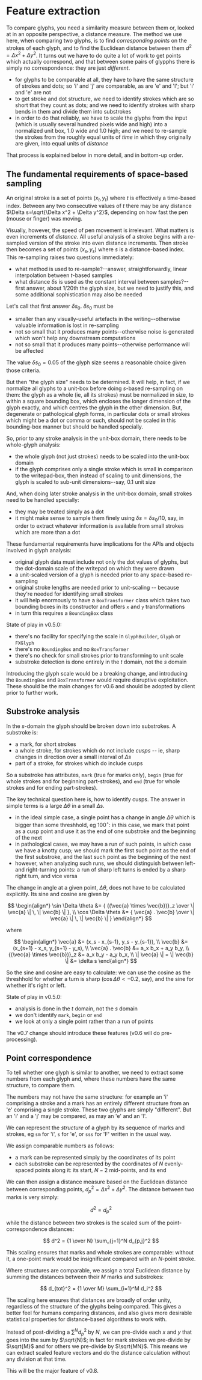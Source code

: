 # Feature extraction

To compare glyphs, you need a similarity measure between them or, looked at in an opposite perspective, a distance measure.
The method we use here, when comparing two glyphs, is to find _corresponding points_ on the strokes of each
glyph, and to find the Euclidean distance between them $d^2 = \Delta x^2 + \Delta y^2$.  It turns out we have to do quite a lot
of work to get points which actually correspond, and that between some pairs of glypphs there is simply no correspondence: they
are just _different_.

* for glyphs to be comparable at all, they have to have the same structure of strokes and dots; so 'i' and 'j' are comparable, as are 'e' and 'l';
  but 'i' and 'e' are not
* to get stroke and dot structure, we need to identify strokes which are so short that they count as dots; and we need to identify strokes with
  sharp bends in them and divide them into substrokes
* in order to do that reliably, we have to scale the glyphs from the input (which is usually several hundred pixels wide and high) into a
  normalized unit box, 1.0 wide and 1.0 high; and we need to re-sample the strokes from the roughly equal units of _time_ in which they originally
  are given, into equal units of _distance_

That process is explained below in more detail, and in bottom-up order.

## The fundamental requirements of space-based sampling

An original stroke is a set of points $(x_t,y_t)$ where $t$ is effectively a time-based index.  Between any two
consecutive values of $t$ there may be any distance $\Delta s=\sqrt{\Delta x^2 + \Delta y^2}$, depending on how fast
the pen (mouse or finger) was moving.

Visually, however, the speed of pen movement is irrelevant.  What matters is even increments of _distance_.  All useful
analysis of a stroke begins with a re-sampled version of the stroke into even distance increments.  Then stroke then
becomes a set of points $(x_s,y_s)$ where $s$ is a distance-based index.  This re-sampling raises two questions immediately:

* what method is used to re-sample?--answer, straightforwardly, linear interpolation between $t$-based samples
* what distance $\delta s$ is used as the constant interval between samples?--first answer, about 1/20th the glyph size,
  but we need to justify this, and some additional sophistication may also be needed

Let's call that first answer $\delta s_0$.  $\delta s_0$ must be

* smaller than any visually-useful artefacts in the writing--otherwise valuable information is lost in re-sampling
* not so small that it produces many points--otherwise noise is generated which won't help any downstream computations
* not so small that it produces many points--otherwise performance will be affected

The value $\delta s_0=0.05$ of the glyph size seems a reasonable choice given those criteria.

But then "the glyph size" needs to be determined.  It will help, in fact, if we normalize all glyphs to a unit-box
before doing $s$-based re-sampling on them: the glyph as a whole (ie, all its strokes) must be normalized in size,
to within a square bounding box, which encloses the longer dimension of the glyph exactly, and which centres the
glyph in the other dimension.  But, degenerate or pathological glyph forms, in particular dots or small strokes
which might be a dot or comma or such, should not be scaled in this bounding-box manner but should be handled specially.

So, prior to any stroke analysis in the unit-box domain, there needs to be whole-glyph analysis:

* the whole glyph (not just strokes) needs to be scaled into the unit-box domain
* if the glyph comprises only a single stroke which is small in comparison to the writepad-box, then instead of scaling to unit
  dimensions, the glyph is scaled to sub-unit dimensions--say, 0.1 unit size

And, when doing later stroke analysis in the unit-box domain, small strokes need to be handled specially:

* they may be treated simply as a dot
* it might make sense to sample them finely using $\delta s=\delta s_0/10$, say, in order to extract whatever information is available
  from small strokes which are more than a dot

These fundamental requirements have implications for the APIs and objects involved in glyph analysis:

* original glyph data must include not only the dot values of glyphs, but the dot-domain scale of the writepad on which they were drawn
* a unit-scaled version of a glyph is needed prior to any space-based re-sampling
* original stroke lengths are needed prior to unit-scaling -- because they're needed for identifying small strokes
* it will help enormously to have a `BoxTransformer` class which takes two bounding boxes in its constructor and offers `x` and `y`
  transformations
* in turn this requires a `BoundingBox` class

State of play in v0.5.0:

* there's no facility for specifying the scale in `GlyphBuilder`, `Glyph` or `FXGlyph`
* there's no `BoundingBox` and no `BoxTransformer`
* there's no check for small strokes prior to transforming to unit scale
* substroke detection is done entirely in the $t$ domain, not the $s$ domain

Introducing the glyph scale would be a breaking change, and introducing the `BoundingBox` and `BoxTransformer` would
require disruptive exploitation.  These should be the main changes for v0.6 and should be adopted by client prior to
further work.

## Substroke analysis

In the $s$-domain the glyph should be broken down into substrokes.  A substroke is:

* a mark, for short strokes
* a whole stroke, for strokes which do not include _cusps_ -- ie, sharp changes in direction over a small interval of $\Delta s$
* part of a stroke, for strokes which do include cusps

So a substroke has attributes, `mark` (true for marks only), `begin` (true for whole strokes and for beginning part-strokes),
and `end` (true for whole strokes and for ending part-strokes).

The key technical question here is, how to identify cusps.  The answer in simple terms is a large $\Delta \theta$ in a small $\Delta s$.

* in the ideal simple case, a single point has a change in angle $\Delta \theta$ which is bigger than some threshhold, eg $100^\circ$:
  in this case, we mark that point as a cusp point and use it as the end of one substroke and the beginning of the next
* in pathological cases, we may have a run of such points, in which case we have a knotty cusp; we should mark the first such point as
  the end of the first substroke, and the last such point as the beginning of the next
* however, when analyzing such runs, we should distinguish between left- and right-turning points: a run of sharp left turns is ended
  by a sharp right turn, and vice versa

The change in angle at a given point, $\Delta \theta$, does not have to be calculated explicitly.  Its sine and cosine are given by

$$
\begin{align*}
\sin \Delta \theta &= { {(\vec{a} \times \vec{b})}_z \over \| \vec{a} \| \, \| \vec{b} \| }, \\
\cos \Delta \theta &= { \vec{a} . \vec{b} \over \| \vec{a} \| \, \| \vec{b} \| }
\end{align*}
$$

where

$$
\begin{align*}
\vec{a} &= (x_s - x_{s-1}, y_s - y_{s-1}), \\
\vec{b} &= (x_{s+1} - x_s, y_{s+1} - y_s), \\
\vec{a} . \vec{b} &= a_x b_x + a_y b_y, \\
{(\vec{a} \times \vec{b})}_z &= a_x b_y - a_y b_x, \\
\| \vec{a} \| = \| \vec{b} \| &= \delta s
\end{align*}
$$

So the sine and cosine are easy to calculate: we can use the cosine as the threshhold for whether a turn is sharp ($\cos \Delta \theta < -0.2$, say),
and the sine for whether it's right or left.

State of play in v0.5.0:

* analysis is done in the $t$ domain, not the $s$ domain
* we don't identify `mark`, `begin` or `end`
* we look at only a single point rather than a run of points

The v0.7 change should introduce these features (v0.6 will do pre-processing).

## Point correspondence

To tell whether one glyph is similar to another, we need to extract some numbers from each glyph and, where these numbers have the
same structure, to compare them.

The numbers may not have the same structure: for example an 'i' comprising a stroke and a mark has an entirely different structure from an 'e'
comprising a single stroke.  These two glyphs are simply "different".  But an 'i' and a 'j' may be compared, as may an 'e' and an 'l'.

We can represent the _structure_ of a glyph by its sequence of marks and strokes, eg `sm` for 'i', `s` for 'e', or `sss` for 'F' written in the usual way.

We assign comparable numbers as follows:

* a mark can be represented simply by the coordinates of its point
* each substroke can be represented by the coordinates of $N$ evenly-spaced points along it: its start, $N-2$ mid-points, and its end

We can then assign a distance measure based on the Euclidean distance between corresponding points, $d_p^2 = \Delta x^2 + \Delta y^2$.  The
distance between two marks is very simply:

$$
d^2 = d_p^2
$$

while the distance between two strokes is the scaled sum of the point-correspondence distances:

$$
d^2 = {1 \over N} \sum_{j=1}^N d_{p,j}^2
$$

This scaling ensures that marks and whole strokes are comparable: without it, a one-point mark would be insignificant compared with an $N$-point stroke.

Where structures are comparable, we assign a total Euclidean distance by summing the distances between their $M$ marks and substrokes:

$$
d_{tot}^2 = {1 \over M} \sum_{i=1}^M d_i^2
$$

The scaling here ensures that distances are broadly of order unity, regardless of the structure of the glyphs being compared.  This gives a better
feel for humans comparing distances, and also gives more desirable statistical properties for distance-based algorithms to work with.

Instead of post-dividing a $\sum^N d_p^2$ by $N$, we can pre-divide each $x$ and $y$ that goes into the sum by $\sqrt{N}$; in fact for mark strokes
we pre-divide by $\sqrt{M}$ and for others we pre-divide by $\sqrt{MN}$.  This means we can extract scaled feature vectors and do the distance calculation
without any division at that time.

This will be the major feature of v0.8.
